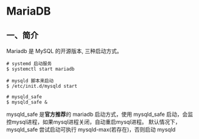 # MariaDB
## 一、简介
Mariadb 是 MySQL 的开源版本, 三种启动方式。
```
# systemd 启动服务
$ systemctl start mariadb

# mysqld 脚本来启动
$ /etc/init.d/mysqld start

# mysqld_safe
$ mysqld_safe &
```
mysqld_safe 是**官方推荐**的 mariadb 启动方式，使用 mysqld_safe 启动，会监控mysql进程，如果mysql进程关闭，自动重启mysql进程。
默认情况下，mysqld_safe 尝试启动可执行 mysqld-max(若存在)，否则启动 mysqld